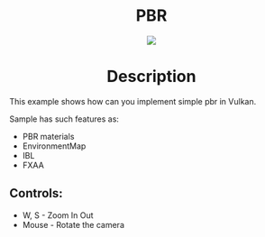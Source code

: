 <div align = "center">
  
# PBR
![](https://github.com/I6-6-6I/Vulkan-Examples/blob/master/PBR/PBR.png)
  
# Description
</div>
  
  This example shows how can you implement simple pbr in Vulkan.
  
  Sample has such features as:
  - PBR materials
  - EnvironmentMap
  - IBL
  - FXAA

  Controls:
  -
  - W, S - Zoom In Out
  - Mouse - Rotate the camera
  
